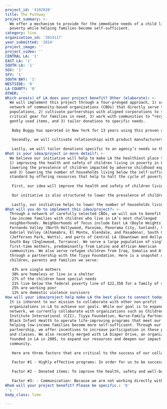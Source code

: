```yaml
---
project_id: '4102020'
title: The Pathway
project_summary: >-
  We offer a mechanism to provide for the immediate needs of a child living in
  poverty while helping families become self-sufficient.
category: live
organization_id: '2014117'
year_submitted: '2014'
project_image: ''
project_video: ''
CENTRAL LA: '1'
EAST LA: '1'
SOUTH LA: '1'
SGV: '1'
SFV: '1'
SOUTH BAY: '1'
WESTSIDE: '0'
LA COUNTY: '0'
OTHER: ''
Which area(s) of LA does your project benefit? Other (elaborate): >-
  We will implement this project through a four-pronged approach, 1) scale up a
  network of community-based organizations (CBOs) that directly serve target
  populations, 2) cultivate partnerships with aligned corporations to secure
  critical gear for families in need, 3) work with communities to “recycle”
  gently used items, and 3) tailor donations to specific needs. 
   
   Baby Buggy has operated in New York for 13 years using this proven approach. Recently, the organization merged with LA Diaper Drive, the nation’s largest diaper bank, to expand its efforts into LA to serve one of America’s most vulnerable cities. Though we currently work with several CBOs in LA, we will scale up a network of organizations that are concentrated in low-income neighborhoods and offer programs designed to give individuals the skills necessary to become self-sufficient. These programs include job skills training, GED prep, and financial literacy classes. With additional resources, we would have the capacity to more actively secure CBOs that meet our standards, while closely monitoring these anti-poverty programs. 
   
   Secondly, we will cultivate relationships with product manufacturers to secure critical gear. Using our NY program as a model, we will communicate needs to corporate representatives to funnel excess inventory through LA, thereby saving on shipping costs, or in unique cases, secure a non-profit discount to purchase product at cost. Baby Buggy will also provide a mechanism for the community to recycle items their child has outgrown. We will work with local businesses to operate as “drop off sites,” where individuals can donate gently used items in exchange for a tax deduction. 
   
   Lastly, we will tailor donations specific to an agency’s needs so that items are instrumental in increasing parental participation. Nearly all of our CBO partners in NY report that using donated items as incentives helps them leverage the impact of their programs. One partner found, for example, that they were able to increase the number of families accessing their services by 26% simply by providing a free pack of diapers to those who came in for benefits screenings. Once an individual gets in the door, they are then more likely to feel empowered to change their situation. We plan to do quarterly check-ins with these organizations to take an inventory of their needs, with a goal of fulfilling at least 60% of requests by end of year one. Our NY counterpart currently achieves an 84% success rate.
What is your idea/project in more detail?: >-
  We believe our initiative will help to make LA the healthiest place to live by
  1) improving the health and safety of children living in poverty in LA, 2)
  lowering the prevalence of children impacted by adverse childhood experiences,
  and 3) lowering the number of households living below the self-sufficiency
  standard by offering resources that help to halt the cycle of poverty. 
   
   First, our idea will improve the health and safety of children living in low-income households by providing parents with resources to safeguard a child from harm. Families cannot purchase items such as diapers, strollers, or cribs with food stamps, so children living in poverty often lack access to basic needs. Children without a crib often sleep in drawers or between parents or can be strapped into a car seat not designed to fit their size; both can lead to severe injury or death. Meanwhile, when a parent cannot afford diapers—an adequate supply costs roughly $100 or more per month—they report keeping infants in a single diaper for a day or longer. This can lead to infection and hygiene issues, while putting children at risk for social, emotional, and behavioral problems down the line. 
   
   Our initiative is also structured to lower the prevalence of children whose lives are impacted by adverse childhood experiences. When a single mother has basic needs met, she is more likely to leave an abusive relationship or avoid incarceration, which ultimately impact her children. In the same right, research shows that when a father can provide for a child, he’s more likely to have greater access to his child and play a greater role in his/her life. Aside from basic infant needs, our model also supports healthy child development by giving children tools like books and school supplies to get the most from their education. 
   
   Lastly, our initiative helps to lower the number of households living below the self-sufficiency standard, today and by 2050, by giving families resources to halt the cycle of poverty. For instance, most daycare centers require a week’s worth of diapers for enrollment. If a parent cannot afford a week of diapers, they may not be able to enroll their child in daycare, and thereby cannot work to support their family. Eventually, their children join the poverty cycle. We not only meet immediate needs to help families succeed, but also support long-term goals through life-improving programs.
What will you do to implement this idea/project?: >-
  Through a network of carefully selected CBOs, we will aim to benefit
  low-income families with children who live in LA’s most challenged
  neighborhoods. Neighborhoods of focus include East LA (Boyle Heights), San
  Fernando Valley (North Hollywood, Pacoima, Panorama City, Sunland), San
  Gabriel Valley (Alhamabra, El Monte, Glendale, and Pasadena), South Central
  (Jefferson Park, Watts), and parts of Central LA (Downtown and Hollywood) and
  South Bay (Inglewood, Torrance). We serve a large population of single and
  first-time mothers, predominantly from Latino and African American
  communities. We also serve refugee children from Iraq, Somalia and Afghanistan
  through a partnership with the Tiyya Foundation. Here is a snapshot of the
  children, parents and families we serve:
   
   43% are single mothers
   30% are homeless or live in a shelter
   27% of the children have special needs
   21% live below the federal poverty line of $22,350 for a family of 4 
   25% are working poor 
   12% are domestic violence survivors
How will your idea/project help make LA the best place to connect today? In LA2050?: >-
  It is inherent to our mission to collaborate with other non-profit
  organizations in LA to achieve our goals. While our goal is to expand our
  network, we currently collaborate with organizations such as Children’s
  Institute International (CII), Tiyya Foundation, Nurse-Family Partnership, and
  Black Infant Health to operate life-improving programs that meet our goals of
  helping low-income families become more self-sufficient. Through our
  partnership, we offer incentives to increase participation in these programs
  and classes. We also recently merged with LA Diaper Drive, an organization
  founded in LA in 2005, to expand our resources and deepen our impact in the LA
  community. 
   
   Here are three factors that are critical to the success of our collaboration:
   
   Factor #1 - Highly effective programs: In order for us to be successful in achieving our objectives, partners need to have highly functioning and independent programs in place to support individuals in improving their life situations. These programs must be run by trained and educated individuals who have experience dealing with the economic issues that plague these communities. 
   
   Factor #2 - Donated items: To improve the health, safety and well-being of children living in poverty, and in turn, the sustainability of our partners’ services, we need to have access to essential gear, products and services that will positively impact the lives of children and families we serve. 
   
   Factor #3: - Communication: Because we are not working directly with the individuals we serve, it is imperative that we have an open and reciprocal line of communication with partner CBOs. We must respond to their needs in a timely fashion, and they must strongly communicate the impact of our donations so we can continue to obtain items from generous corporations, retailers, and individuals.
Whom will your project benefit? Please be specific.: '0'
'': ''
body_class: lime

---
```

